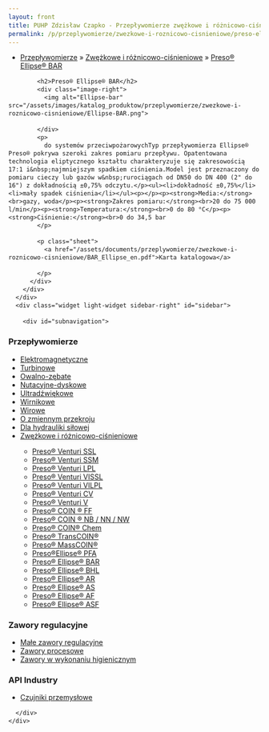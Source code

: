 ```yaml
---
layout: front
title: PUHP Zdzisław Czapko - Przepływomierze zwężkowe i różnicowo-ciśnieniowe
permalink: /p/przeplywomierze/zwezkowe-i-roznicowo-cisnieniowe/preso-ellipse-bar/
---
```


<div id="content">
  <div class="wrapper-with-color-background">
    <div class="content-area-blog blog-background-sidebar-right">
      <div class="mainarea-left" id="mainarea">
        <div class="blogpost-blog3">
          <div class="post-content">
            <ul class="meta">
<li>
<a href="/p/przeplywomierze">Przepływomierze</a>
»
<a href="/p/przeplywomierze/zwezkowe-i-roznicowo-cisnieniowe">Zwężkowe i różnicowo-ciśnieniowe</a>
»
<a href="/p/przeplywomierze/zwezkowe-i-roznicowo-cisnieniowe/preso-ellipse-bar">Preso® Ellipse® BAR</a>
</li>
</ul>

            <h2>Preso® Ellipse® BAR</h2>
            <div class="image-right">
              <img alt="Ellipse-bar" src="/assets/images/katalog_produktow/przeplywomierze/zwezkowe-i-roznicowo-cisnieniowe/Ellipse-BAR.png">

            </div>
            <p>
              do systemów przeciwpożarowychTyp przepływomierza Ellipse® Preso® pokrywa szeroki zakres pomiaru przepływu. Opatentowana technologia eliptycznego kształtu charakteryzuje się zakresowością 17:1 i&nbsp;najmniejszym spadkiem ciśnienia.Model jest przeznaczony do pomiaru cieczy lub gazów w&nbsp;rurociągach od DN50 do DN 400 (2" do 16") z dokładnością ±0,75% odczytu.</p><ul><li>dokładność ±0,75%</li><li>mały spadek ciśnienia</li></ul><p></p><p><strong>Media:</strong><br>gazy, woda</p><p><strong>Zakres pomiaru:</strong><br>20 do 75 000 l/min</p><p><strong>Temperatura:</strong><br>0 do 80 °C</p><p><strong>Ciśnienie:</strong><br>0 do 34,5 bar
            </p>
            
            <p class="sheet">
              <a href="/assets/documents/przeplywomierze/zwezkowe-i-roznicowo-cisnieniowe/BAR_Ellipse_en.pdf">Karta katalogowa</a>

            </p>
          </div>
        </div>
      </div>
      <div class="widget light-widget sidebar-right" id="sidebar">
        
        <div id="subnavigation">
<h3>Przepływomierze</h3>
<ul class="subcategories">
<li class="category"><a href="/p/przeplywomierze/elektromagnetyczne">Elektromagnetyczne</a></li>
<li class="category"><a href="/p/przeplywomierze/turbinowe">Turbinowe</a></li>
<li class="category"><a href="/p/przeplywomierze/owalno-zebate">Owalno-zębate</a></li>
<li class="category"><a href="/p/przeplywomierze/nutacyjne-dyskowe">Nutacyjne-dyskowe</a></li>
<li class="category"><a href="/p/przeplywomierze/ultradzwiekowe">Ultradźwiękowe</a></li>
<li class="category"><a href="/p/przeplywomierze/wirnikowe">Wirnikowe</a></li>
<li class="category"><a href="/p/przeplywomierze/wirowe">Wirowe</a></li>
<li class="category"><a href="/p/przeplywomierze/o-zmiennym-przekroju">O zmiennym przekroju</a></li>
<li class="category"><a href="/p/przeplywomierze/dla-hydrauliki-silowej">Dla hydrauliki siłowej</a></li>
<li class="category"><a href="/p/przeplywomierze/zwezkowe-i-roznicowo-cisnieniowe">Zwężkowe i różnicowo-ciśnieniowe</a></li>
<div class="light-widget">
<ul class="products">
<li class="product"><a href="/p/przeplywomierze/zwezkowe-i-roznicowo-cisnieniowe/preso-venturi-ssl">Preso® Venturi SSL</a></li>
<li class="product"><a href="/p/przeplywomierze/zwezkowe-i-roznicowo-cisnieniowe/preso-venturi-ssm">Preso® Venturi SSM</a></li>
<li class="product"><a href="/p/przeplywomierze/zwezkowe-i-roznicowo-cisnieniowe/preso-venturi-lpl">Preso® Venturi LPL</a></li>
<li class="product"><a href="/p/przeplywomierze/zwezkowe-i-roznicowo-cisnieniowe/preso-venturi-vissl">Preso® Venturi VISSL</a></li>
<li class="product"><a href="/p/przeplywomierze/zwezkowe-i-roznicowo-cisnieniowe/preso-venturi-vilpl">Preso® Venturi VILPL</a></li>
<li class="product"><a href="/p/przeplywomierze/zwezkowe-i-roznicowo-cisnieniowe/preso-venturi-cv">Preso® Venturi CV</a></li>
<li class="product"><a href="/p/przeplywomierze/zwezkowe-i-roznicowo-cisnieniowe/preso-venturi-v">Preso® Venturi V</a></li>
<li class="product"><a href="/p/przeplywomierze/zwezkowe-i-roznicowo-cisnieniowe/preso-coin-ff">Preso® COIN ® FF</a></li>
<li class="product"><a href="/p/przeplywomierze/zwezkowe-i-roznicowo-cisnieniowe/preso-coin-nb-nn-nw">Preso® COIN ® NB / NN / NW</a></li>
<li class="product"><a href="/p/przeplywomierze/zwezkowe-i-roznicowo-cisnieniowe/preso-coin-chem">Preso® COIN® Chem</a></li>
<li class="product"><a href="/p/przeplywomierze/zwezkowe-i-roznicowo-cisnieniowe/preso-transcoin">Preso® TransCOIN®</a></li>
<li class="product"><a href="/p/przeplywomierze/zwezkowe-i-roznicowo-cisnieniowe/preso-masscoin">Preso® MassCOIN®</a></li>
<li class="product"><a href="/p/przeplywomierze/zwezkowe-i-roznicowo-cisnieniowe/preso-ellipse-pfa">Preso®Ellipse® PFA</a></li>
<li class="product"><a href="/p/przeplywomierze/zwezkowe-i-roznicowo-cisnieniowe/preso-ellipse-bar">Preso® Ellipse® BAR</a></li>
<li class="product"><a href="/p/przeplywomierze/zwezkowe-i-roznicowo-cisnieniowe/preso-ellipse-bhl">Preso® Ellipse® BHL</a></li>
<li class="product"><a href="/p/przeplywomierze/zwezkowe-i-roznicowo-cisnieniowe/preso-ellipse-ar">Preso® Ellipse® AR</a></li>
<li class="product"><a href="/p/przeplywomierze/zwezkowe-i-roznicowo-cisnieniowe/preso-ellipse-as">Preso® Ellipse® AS</a></li>
<li class="product"><a href="/p/przeplywomierze/zwezkowe-i-roznicowo-cisnieniowe/preso-ellipse-af">Preso® Ellipse® AF</a></li>
<li class="product"><a href="/p/przeplywomierze/zwezkowe-i-roznicowo-cisnieniowe/preso-ellipse-asf">Preso® Ellipse® ASF</a></li>
</ul>
</div>
</ul>
<h3>Zawory regulacyjne</h3>
<ul class="subcategories">
<li class="category"><a href="/p/zawory-regulacyjne/male-zawory-regulacyjne">Małe zawory regulacyjne</a></li>
<li class="category"><a href="/p/zawory-regulacyjne/zawory-procesowe">Zawory procesowe</a></li>
<li class="category"><a href="/p/zawory-regulacyjne/zawory-w-wykonaniu-higienicznym">Zawory w wykonaniu higienicznym</a></li>
</ul>
<h3>API Industry</h3>
<ul class="subcategories">
<li class="category"><a href="/p/api-industry/czujniki-przemyslowe">Czujniki przemysłowe</a></li>
</ul>
</div>

      </div>
    </div>
  </div>
</div>
